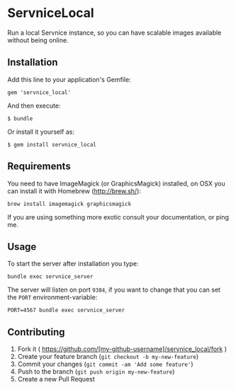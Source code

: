 # ServniceLocal

Run a local Servnice instance, so you can have scalable images available without being online.

## Installation

Add this line to your application's Gemfile:

    gem 'servnice_local'

And then execute:

    $ bundle

Or install it yourself as:

    $ gem install servnice_local

## Requirements

You need to have ImageMagick (or GraphicsMagick) installed, on OSX you can install it with Homebrew (http://brew.sh/):

```
brew install imagemagick graphicsmagick
```

If you are using something more exotic consult your documentation, or ping me.

## Usage

To start the server after installation you type:

```
bundle exec servnice_server
```

The server will listen on port `9384`, if you want to change that you can set the `PORT` environment-variable:

```
PORT=4567 bundle exec servnice_server
```

## Contributing

1. Fork it ( https://github.com/[my-github-username]/servnice_local/fork )
2. Create your feature branch (`git checkout -b my-new-feature`)
3. Commit your changes (`git commit -am 'Add some feature'`)
4. Push to the branch (`git push origin my-new-feature`)
5. Create a new Pull Request
